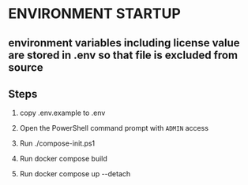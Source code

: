 # ENVIRONMENT STARTUP

## environment variables including license value are stored in .env so that file is excluded from source

## Steps

1. copy .env.example to .env

2. Open the PowerShell command prompt with `ADMIN` access

3. Run ./compose-init.ps1

4. Run docker compose build

5. Run docker compose up --detach